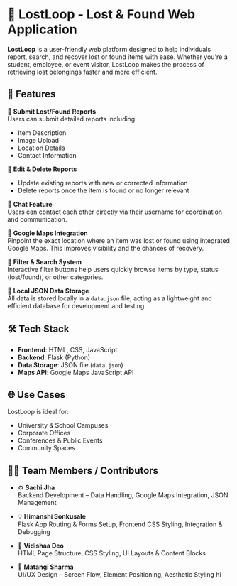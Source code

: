# 🧭 LostLoop - Lost & Found Web Application

**LostLoop** is a user-friendly web platform designed to help individuals report, search, and recover lost or found items with ease. Whether you're a student, employee, or event visitor, LostLoop makes the process of retrieving lost belongings faster and more efficient.



## 🚀 Features

🔹 **Submit Lost/Found Reports**  
Users can submit detailed reports including:
- Item Description
- Image Upload
- Location Details
- Contact Information

🔹 **Edit & Delete Reports**  
- Update existing reports with new or corrected information  
- Delete reports once the item is found or no longer relevant

🔹 **Chat Feature**  
Users can contact each other directly via their username for coordination and communication.

🔹 **Google Maps Integration**  
Pinpoint the exact location where an item was lost or found using integrated Google Maps. This improves visibility and the chances of recovery.

🔹 **Filter & Search System**  
Interactive filter buttons help users quickly browse items by type, status (lost/found), or other categories.

🔹 **Local JSON Data Storage**  
All data is stored locally in a `data.json` file, acting as a lightweight and efficient database for development and testing.



## 🛠️ Tech Stack

- **Frontend**: HTML, CSS, JavaScript  
- **Backend**: Flask (Python)  
- **Data Storage**: JSON file (`data.json`)  
- **Maps API**: Google Maps JavaScript API


## 🌐 Use Cases

LostLoop is ideal for:
- University & School Campuses  
- Corporate Offices  
- Conferences & Public Events  
- Community Spaces

## 👨‍💻 Team Members / Contributors

- ⚙️ **Sachi Jha**  
  Backend Development – Data Handling, Google Maps Integration, JSON Management

- 💡 **Himanshi Sonkusale**  
  Flask App Routing & Forms Setup, Frontend CSS Styling, Integration & Debugging

- 🎨 **Vidishaa Deo**  
  HTML Page Structure, CSS Styling, UI Layouts & Content Blocks

- 🧠 **Matangi Sharma**  
  UI/UX Design – Screen Flow, Element Positioning, Aesthetic Styling 
 hi
